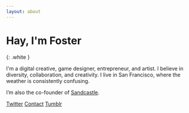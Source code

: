 ```yaml
---
layout: about
---
```


# Hay, I'm Foster
{: .white }

I'm a digital creative, game designer, entrepreneur, and artist. I believe in diversity, collaboration, and creativity. I live in San Francisco, where the weather is consistently confusing.

I’m also the co-founder of [Sandcastle](http://sandcastle.co).

<div class="fixed static-ns bottom-0 pb3">
  <a class="db mb2 white b f4" href="http://twitter.com/{{ site.data.bio.social.twitter }}" target="_blank"><span class="fa fa-twitter mr2"></span>Twitter</a>
  <a class="db mb2 white b f4" href="mailto:{{ site.data.bio.social.email }}"><span class="fa fa-envelope mr2"></span>Contact</a>
  <a class="db mb2 white b f4" href="{{ site.data.bio.social.tumblr }}" target="_blank"><span class="fa fa-tumblr-square mr2"></span>Tumblr</a>
</div>

